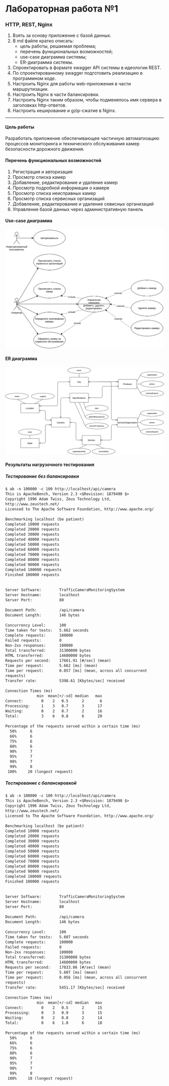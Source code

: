 # Лабораторная работа №1
### HTTP, REST, Nginx

1. Взять за основу приложение с базой данных.
2. В md файле кратко описать:
    * цель работы, решаемая проблема;
    * перечень функциональных возможностей;
    * use-case диаграмма системы;
    * ER-диаграмма системы.
3. Спроектировать в формате swagger API системы в идеологии REST.
4. По спроектированному swagger подготовить реализацию в программном коде.
5. Настроить Nginx для работы web-приложения в части маршрутизации.
6. Настроить Nginx в части балансировки.
7. Настроить Nginx таким образом, чтобы подменялось имя сервера в заголовках http-ответов.
8. Настроить кеширование и gzip-сжатие в Nginx.

---

#### Цель работы

Разработать приложение обеспечивающее частичную автоматизацию процессов мониторинга и технического обслуживания камер безопасности дорожного движения.

#### Перечень функциональных возможностей

1. Регистрация и авторизация
2. Просмотр списка камер
3. Добавление, редактирование и удаление камер
4. Просмотр подробной информации о камере
5. Просмотр списка неисправных камер
6. Просмотр списка сервисных организаций
7. Добавление, редактирование и удаление севисных организаций
8. Управление базой данных через административную панель

#### Use-case диаграмма

![usecase](img/usecase.png)

#### ER диаграмма

![er](img/erd.png)

#### Результаты нагрузочного тестирования

##### Тестирование без балансировки

```
$ ab -n 100000 -c 100 http://localhost/api/camera
This is ApacheBench, Version 2.3 <$Revision: 1879490 $>
Copyright 1996 Adam Twiss, Zeus Technology Ltd, http://www.zeustech.net/
Licensed to The Apache Software Foundation, http://www.apache.org/

Benchmarking localhost (be patient)
Completed 10000 requests
Completed 20000 requests
Completed 30000 requests
Completed 40000 requests
Completed 50000 requests
Completed 60000 requests
Completed 70000 requests
Completed 80000 requests
Completed 90000 requests
Completed 100000 requests
Finished 100000 requests


Server Software:        TrafficCameraMonitoringSystem
Server Hostname:        localhost
Server Port:            80

Document Path:          /api/camera
Document Length:        146 bytes

Concurrency Level:      100
Time taken for tests:   5.662 seconds
Complete requests:      100000
Failed requests:        0
Non-2xx responses:      100000
Total transferred:      31300000 bytes
HTML transferred:       14600000 bytes
Requests per second:    17661.91 [#/sec] (mean)
Time per request:       5.662 [ms] (mean)
Time per request:       0.057 [ms] (mean, across all concurrent requests)
Transfer rate:          5398.61 [Kbytes/sec] received

Connection Times (ms)
              min  mean[+/-sd] median   max
Connect:        0    2   0.5      2       6
Processing:     1    3   0.7      3      17
Waiting:        0    2   0.7      2      16
Total:          3    6   0.8      6      20

Percentage of the requests served within a certain time (ms)
  50%      6
  66%      6
  75%      6
  80%      6
  90%      7
  95%      7
  98%      7
  99%      8
 100%     20 (longest request)
```

##### Тестирование с балансировкой

```
$ ab -n 100000 -c 100 http://localhost/api/camera
This is ApacheBench, Version 2.3 <$Revision: 1879490 $>
Copyright 1996 Adam Twiss, Zeus Technology Ltd, http://www.zeustech.net/
Licensed to The Apache Software Foundation, http://www.apache.org/

Benchmarking localhost (be patient)
Completed 10000 requests
Completed 20000 requests
Completed 30000 requests
Completed 40000 requests
Completed 50000 requests
Completed 60000 requests
Completed 70000 requests
Completed 80000 requests
Completed 90000 requests
Completed 100000 requests
Finished 100000 requests


Server Software:        TrafficCameraMonitoringSystem
Server Hostname:        localhost
Server Port:            80

Document Path:          /api/camera
Document Length:        146 bytes

Concurrency Level:      100
Time taken for tests:   5.607 seconds
Complete requests:      100000
Failed requests:        0
Non-2xx responses:      100000
Total transferred:      31300000 bytes
HTML transferred:       14600000 bytes
Requests per second:    17833.86 [#/sec] (mean)
Time per request:       5.607 [ms] (mean)
Time per request:       0.056 [ms] (mean, across all concurrent requests)
Transfer rate:          5451.17 [Kbytes/sec] received

Connection Times (ms)
              min  mean[+/-sd] median   max
Connect:        0    2   0.5      2      15
Processing:     0    3   0.9      3      15
Waiting:        0    2   0.8      2      14
Total:          0    6   1.0      6      18

Percentage of the requests served within a certain time (ms)
  50%      6
  66%      6
  75%      6
  80%      6
  90%      7
  95%      7
  98%      7
  99%      8
 100%     18 (longest request)
```

